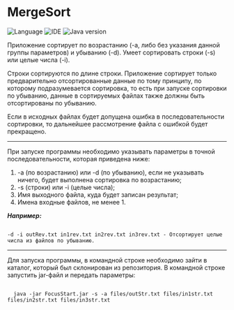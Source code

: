 # MergeSort
![Language](https://img.shields.io/badge/Language-Java-blue) 
![IDE](https://img.shields.io/badge/IntelliJ%20IDEA-%202021.1.2-blue)
![Java version](https://img.shields.io/badge/java%20version-17-red)

Приложение сортирует по возрастанию (-a, либо без указания данной группы параметров) и убыванию (-d). Умеет сортировать строки (-s) или целые числа (-i). 

Строки сортируются по длине строки. Приложение сортирует только предварительно отсортированные данные по тому принципу, по которому подразумевается сортировка, то есть при запуске сортировки по убыванию, данные в сортируемых файлах также должны быть отсортированы по убыванию. 

Если в исходных файлах будет допущена ошибка в последовательности сортировки, то дальнейшее рассмотрение файла с ошибкой будет прекращено. 
_________
При запуске программы необходимо указывать параметры в точной последовательности, которая приведена ниже:
1) -a (по возрастанию) или -d (по убыванию), если не указывать ничего, будет выполнена сортировка по возрастанию;
2) -s (строки) или -i (целые числа);
3) Имя выходного файла, куда будет записан результат;
4) Имена входные файлов, не менее 1.

***Например:***
```

-d -i outRev.txt in1rev.txt in2rev.txt in3rev.txt - Отсортирует целые числа из файлов по убыванию.

```
__________
Для запуска программы, в командной строке необходимо зайти в каталог, который был склонирован из репозитория.
В командной строке запустить jar-файл и передать параметры:



```

  java -jar FocusStart.jar -s -a files/outStr.txt files/in1str.txt files/in2str.txt files/in3str.txt
  
```
